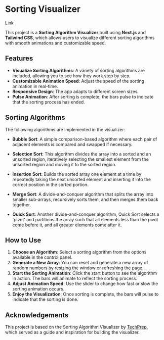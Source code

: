 # Sorting Visualizer

[Link](https://sorting-visualizer.matteodevenuto.com)

This project is a **Sorting Algorithm Visualizer** built using **Next.js** and **Tailwind CSS**, which allows users to visualize different sorting algorithms with smooth animations and customizable speed.

## Features

- **Visualize Sorting Algorithms**: A variety of sorting algorithms are included, allowing you to see how they work step by step.
- **Customizable Animation Speed**: Adjust the speed of the sorting animation in real-time.
- **Responsive Design**: The app adapts to different screen sizes.
- **Pulse Animation**: After sorting is complete, the bars pulse to indicate that the sorting process has ended.

## Sorting Algorithms

The following algorithms are implemented in the visualizer:

- **Bubble Sort**: A simple comparison-based algorithm where each pair of adjacent elements is compared and swapped if necessary.
- **Selection Sort**: This algorithm divides the array into a sorted and an unsorted region, iteratively selecting the smallest element from the unsorted region and moving it to the sorted region.

- **Insertion Sort**: Builds the sorted array one element at a time by repeatedly taking the next unsorted element and inserting it into the correct position in the sorted portion.

- **Merge Sort**: A divide-and-conquer algorithm that splits the array into smaller sub-arrays, recursively sorts them, and then merges them back together.

- **Quick Sort**: Another divide-and-conquer algorithm, Quick Sort selects a 'pivot' and partitions the array such that all elements less than the pivot come before it, and all greater elements come after it.

## How to Use

1. **Choose an Algorithm**: Select a sorting algorithm from the options available in the control panel.
2. **Generate a New Array**: You can reset and generate a new array of random numbers by resizing the window or refreshing the page.
3. **Start the Sorting Animation**: Click the start button to see the algorithm in action. The bars will animate to reflect the sorting process.
4. **Adjust Animation Speed**: Use the slider to change how fast or slow the sorting animation occurs.
5. **Enjoy the Visualization**: Once sorting is complete, the bars will pulse to indicate that the sorting is done.

## Acknowledgements

This project is based on the Sorting Algorithm Visualizer by [TechPrep](https://www.youtube.com/watch?v=3ZmHjo_BfGw), which served as a guide and inspiration for building the visualizer.
